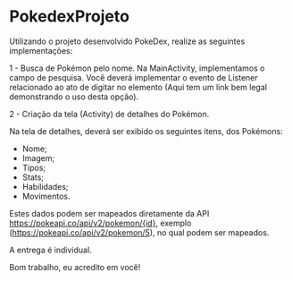 # PokedexProjeto

Utilizando o projeto desenvolvido PokeDex, realize as seguintes implementações:

1 - Busca de Pokémon pelo nome. Na MainActivity, implementamos o campo de
pesquisa. Você deverá implementar o evento de Listener relacionado ao ato de digitar no
elemento (Aqui tem um link bem legal demonstrando o uso desta opção).

2 - Criação da tela (Activity) de detalhes do Pokémon.

Na tela de detalhes, deverá ser exibido os seguintes itens, dos Pokémons:
- Nome;
- Imagem;
- Tipos;
- Stats;
- Habilidades;
- Movimentos.

Estes dados podem ser mapeados diretamente da API
https://pokeapi.co/api/v2/pokemon/{id}, exemplo (https://pokeapi.co/api/v2/pokemon/5), no
qual podem ser mapeados.

A entrega é individual.

Bom trabalho, eu acredito em você! 
